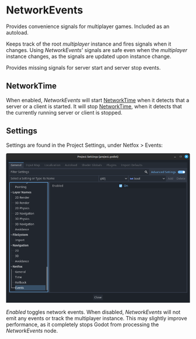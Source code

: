 # NetworkEvents

Provides convenience signals for multiplayer games. Included as an autoload.

Keeps track of the root *multiplayer* instance and fires signals when it
changes. Using *NetworkEvents*' signals are safe even when the *multiplayer*
instance changes, as the signals are updated upon instance change.

Provides missing signals for server start and server stop events.

## NetworkTime

When enabled, *NetworkEvents* will start [NetworkTime] when it detects that a
server or a client is started. It will stop [NetworkTime], when it detects that
the currently running server or client is stopped.

## Settings

Settings are found in the Project Settings, under Netfox > Events:

![NetworkEvents settings](../assets/network-events-settings.png)

*Enabled* toggles network events. When disabled, *NetworkEvents* will not emit
any events or track the multiplayer instance. This may slightly improve
performance, as it completely stops Godot from processing the *NetworkEvents*
node.

[NetworkTime]: ./network-time.md
